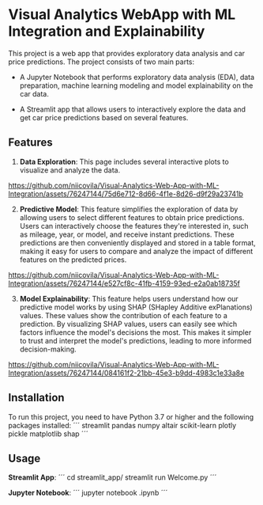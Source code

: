 # Visual Analytics WebApp with ML Integration and Explainability
This project is a web app that provides exploratory data analysis and car price predictions. The project consists of two main parts:

- A Jupyter Notebook that performs exploratory data analysis (EDA), data preparation, machine learning modeling and model explainability on the car data.

- A Streamlit app that allows users to interactively explore the data and get car price predictions based on several features.
  
## Features
  1. **Data Exploration**: This page includes several interactive plots to visualize and analyze the data.
     

https://github.com/niicovila/Visual-Analytics-Web-App-with-ML-Integration/assets/76247144/75d6e712-8d66-4f1e-8d26-d9f29a23741b


  2. **Predictive Model**: This feature simplifies the exploration of data by allowing users to select different features to obtain price predictions. Users can interactively choose the features they're interested in, such as mileage, year, or model, and receive instant predictions. These predictions are then conveniently displayed and stored in a table format, making it easy for users to compare and analyze the impact of different features on the predicted prices.

https://github.com/niicovila/Visual-Analytics-Web-App-with-ML-Integration/assets/76247144/e527cf8c-41fb-4159-93ed-e2a0ab18735f


  3. **Model Explainability**: This feature helps users understand how our predictive model works by using SHAP (SHapley Additive exPlanations) values. These values show the contribution of each feature to a prediction. By visualizing SHAP values, users can easily see which factors influence the model's decisions the most. This makes it simpler to trust and interpret the model's predictions, leading to more informed decision-making.
  

https://github.com/niicovila/Visual-Analytics-Web-App-with-ML-Integration/assets/76247144/084161f2-21bb-45e3-b9dd-4983c1e33a8e


 

## Installation
To run this project, you need to have Python 3.7 or higher and the following packages installed:
´´´
streamlit
pandas
numpy
altair
scikit-learn
plotly
pickle
matplotlib
shap
´´´
## Usage
**Streamlit App**:
´´´
cd streamlit_app/
streamlit run Welcome.py
´´´

**Jupyter Notebook**:
´´´
jupyter notebook .ipynb
´´´
